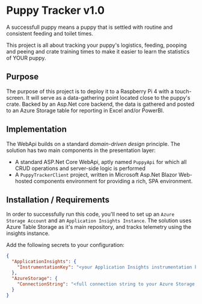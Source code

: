 # Puppy Tracker v1.0
A successfull puppy means a puppy that is settled with routine and consistent feeding and toilet times. 

This project is all about tracking your puppy's logistics, feeding, pooping and peeing and crate training times to make it easier to learn the statistics of YOUR puppy. 

## Purpose
The purpose of this project is to deploy it to a Raspberry Pi 4 with a touch-screen. 
It will serve as a data-gathering point located close to the puppy's crate. Backed by an Asp.Net core backend, the data is gathered and posted to an Azure Storage table for reporting in Excel and/or PowerBI. 

## Implementation
The WebApi builds on a standard *domain-driven design* principle.
The solution has two main components in the presentation layer: 

- A standard ASP.Net Core WebApi, aptly named `PuppyApi` for which all CRUD operations and server-side logic is performed
- A `PuppyTrackerClient` project, written in Microsoft Asp.Net Blazor Web-hosted components environment for providing a rich, SPA environment. 

## Installation / Requirements
In order to successfully run this code, you'll need to set up an `Azure Storage Account` and an `Application Insights Instance`. The solution uses Azure Table Storage as it's main repository, and tracks telemetry using the insights instance.

Add the following secrets to your configuration: 

```json
{
  "ApplicationInsights": {
    "InstrumentationKey": "<your Application Insights instrumentation key>"
  },
  "AzureStorage": {
    "ConnectionString": "<full connection string to your Azure Storage account>"
  }
}
```







